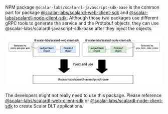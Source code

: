 NPM package `@scalar-labs/scalardl-javascript-sdk-base` is the common part for package [@scalar-labs/scalardl-web-client-sdk](https://github.com/scalar-labs/scalardl-web-client-sdk) and [@scalar-labs/scalardl-node-client-sdk](https://github.com/scalar-labs/scalardl-node-client-sdk).
Although those two packages use different gRPC tools to generate the service and the Protobuf objects, they can use @scalar-labs/scalardl-javascript-sdk-base after they inject the objects.

![relationship](./README.png)

The developers might not really need to use this package. Please reference [@scalar-labs/scalardl-web-client-sdk](https://github.com/scalar-labs/scalardl-web-client-sdk) or [@scalar-labs/scalardl-node-client-sdk](https://github.com/scalar-labs/scalardl-node-client-sdk) to create Scalar DLT applications.
